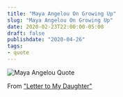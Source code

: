 ```yaml
---
title: "Maya Angelou On Growing Up"
slug: "Maya Angelou On Growing Up"
date: 2020-02-23T22:00:00-05:00
draft: false
publishdate: "2020-04-26"
tags:
- quote
---
```


![Maya Angelou Quote](/img/angelou-letter.jpg)

From ["Letter to My Daughter"][1]

[1]: https://bookshop.org/a/11073/9780812980035

